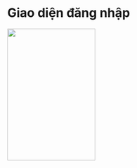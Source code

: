 <h1> Giao diện đăng nhập </h1>
<img src="https://i.imgur.com/ofdU5tL.jpg" height="300px" width="200px">



 
